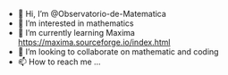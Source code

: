 - 👋 Hi, I’m @Observatorio-de-Matematica
- 👀 I’m interested in mathematics
- 🌱 I’m currently learning Maxima https://maxima.sourceforge.io/index.html
- 💞️ I’m looking to collaborate on mathematic and coding
- 📫 How to reach me ...

<!---
Observatorio-de-Matematica/Observatorio-de-Matematica is a ✨ special ✨ repository because its `README.md` (this file) appears on your GitHub profile.
You can click the Preview link to take a look at your changes.
--->
